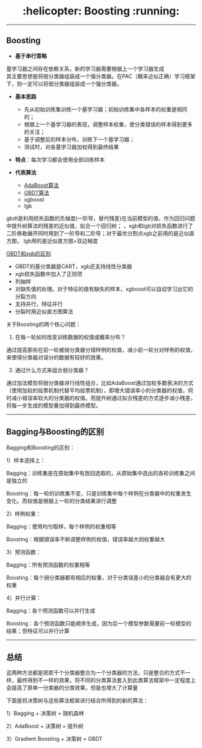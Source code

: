 <h1 align = "center">:helicopter: Boosting :running:</h1>

---

## Boosting

 - **基于串行策略**
 
基学习器之间存在依赖关系，新的学习器需要根据上一个学习器生成<br>
其主要思想是将弱分类器组装成一个强分类器。在PAC（概率近似正确）学习框架下，则一定可以将弱分类器组装成一个强分类器。

 - **基本思路**
    - 先从初始训练集训练一个基学习器；初始训练集中各样本的权重是相同的；
    - 根据上一个基学习器的表现，调整样本权重，使分类错误的样本得到更多的关注；
    - 基于调整后的样本分布，训练下一个基学习器；
    - 测试时，对各基学习器加权得到最终结果
 
 - **特点**：每次学习都会使用全部训练样本
 - **代表算法**
    - [AdaBoost算法](https://blog.csdn.net/guyuealian/article/details/70995333)
    - [GBDT算法](https://blog.csdn.net/zpalyq110/article/details/79527653)
    - xgboost
    - lgb

gbdt是利用损失函数的负梯度(一阶导，替代残差)在当前模型的值，作为回归问题中提升树算法的残差的近似值，拟合一个回归树；
，xgb和lgb对损失函数进行了二阶泰勒展开同时用到了一阶导和二阶导；对于最优分割点xgb之前用的是近似直方图，
lgb用的是近似直方图+双边梯度

[GBDT和xgb的区别](https://www.zhihu.com/question/41354392/answer/98658997)
 - GBDT的基分类器是CART，xgb还支持线性分类器
 - xgb损失函数中加入了正则项
 - 列抽样
 - 对缺失值的处理。对于特征的值有缺失的样本，xgboost可以自动学习出它的分裂方向
 - 支持并行，特征并行
 - 分裂时用近似直方图算法


关于Boosting的两个核心问题：

1. 在每一轮如何改变训练数据的权值或概率分布？

通过提高那些在前一轮被弱分类器分错样例的权值，减小前一轮分对样例的权值，来使得分类器对误分的数据有较好的效果。

2. 通过什么方式来组合弱分类器？

通过加法模型将弱分类器进行线性组合，比如AdaBoost通过加权多数表决的方式（使用加权的投票机制代替平均投票机制），即增大错误率小的分类器的权值，同时减小错误率较大的分类器的权值。而提升树通过拟合残差的方式逐步减小残差，将每一步生成的模型叠加得到最终模型。


---
## Bagging与Boosting的区别

Bagging和Boosting的区别：

1）样本选择上：

Bagging：训练集是在原始集中有放回选取的，从原始集中选出的各轮训练集之间是独立的

Boosting：每一轮的训练集不变，只是训练集中每个样例在分类器中的权重发生变化。而权值是根据上一轮的分类结果进行调整

2）样例权重：

Bagging：使用均匀取样，每个样例的权重相等

Boosting：根据错误率不断调整样例的权值，错误率越大则权重越大

3）预测函数：

Bagging：所有预测函数的权重相等

Boosting：每个弱分类器都有相应的权重，对于分类误差小的分类器会有更大的权重

4）并行计算：

Bagging：各个预测函数可以并行生成

Boosting：各个预测函数只能顺序生成，因为后一个模型参数需要前一轮模型的结果；但特征可以并行计算

--- 

## 总结

这两种方法都是把若干个分类器整合为一个分类器的方法，只是整合的方式不一样，最终得到不一样的效果，将不同的分类算法套入到此类算法框架中一定程度上会提高了原单一分类器的分类效果，但是也增大了计算量

下面是将决策树与这些算法框架进行结合所得到的新的算法：

1）Bagging + 决策树 = 随机森林

2）AdaBoost + 决策树 = 提升树

3）Gradient Boosting + 决策树 = GBDT
